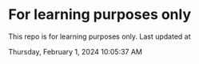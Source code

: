 # For learning purposes only
This repo is for learning purposes only.
Last updated at

Thursday, February 1, 2024 10:05:37 AM

